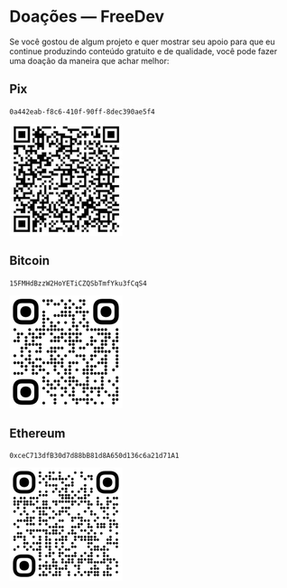# Doações — FreeDev

Se você gostou de algum projeto e quer mostrar seu apoio para que eu continue produzindo conteúdo
gratuito e de qualidade, você pode fazer uma doação da maneira que achar melhor:

## Pix

`0a442eab-f8c6-410f-90ff-8dec390ae5f4`

![qrcode-pix](img/qrcode-pix.jpeg)

## Bitcoin

`15FMHdBzzW2HoYETiCZQSbTmfYku3fCqS4`

![qrcode-bitcoin](img/qrcode-bitcoin.png)

## Ethereum

`0xceC713dfB30d7d88bB81d8A650d136c6a21d71A1`

![qrcode-ethereum](img/qrcode-ethereum.png)
